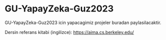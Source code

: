 # GU-YapayZeka-Guz2023

GU-YapayZeka-Guz2023 icin yapacagimiz projeler buradan paylasilacaktir.


Dersin referans kitabi (ingilizce): https://aima.cs.berkeley.edu/ 



